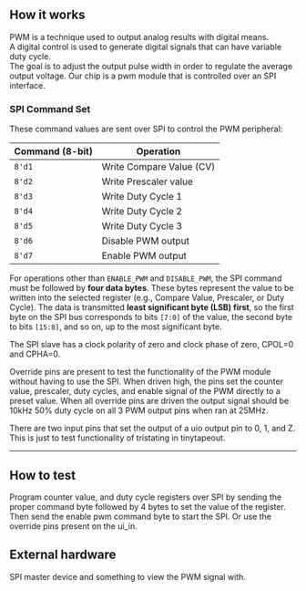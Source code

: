 <!---

This file is used to generate your project datasheet. Please fill in the information below and delete any unused
sections.

You can also include images in this folder and reference them in the markdown. Each image must be less than
512 kb in size, and the combined size of all images must be less than 1 MB.
-->

## How it works

PWM is a technique used to output analog results with digital means.  
A digital control is used to generate digital signals that can have variable duty cycle.  
The goal is to adjust the output pulse width in order to regulate the average output voltage.
Our chip is a pwm module that is controlled over an SPI interface.

### SPI Command Set
These command values are sent over SPI to control the PWM peripheral:

| Command (8-bit) | Operation                |
|-----------------|--------------------------|
| `8'd1`          | Write Compare Value (CV) |
| `8'd2`          | Write Prescaler value    |
| `8'd3`          | Write Duty Cycle 1       |
| `8'd4`          | Write Duty Cycle 2       |
| `8'd5`          | Write Duty Cycle 3       |
| `8'd6`          | Disable PWM output       |
| `8'd7`          | Enable PWM output        |

For operations other than `ENABLE_PWM` and `DISABLE_PWM`, the SPI command must be followed by **four data bytes**. These bytes represent the value to be written into the selected register (e.g., Compare Value, Prescaler, or Duty Cycle). The data is transmitted **least significant byte (LSB) first**, so the first byte on the SPI bus corresponds to bits `[7:0]` of the value, the second byte to bits `[15:8]`, and so on, up to the most significant byte.

The SPI slave has a clock polarity of zero and clock phase of zero, CPOL=0 and CPHA=0.

Override pins are present to test the functionality of the PWM module without having to use the SPI. When driven high, the pins set the counter value, prescaler, duty cycles, and enable signal of the PWM directly to a preset value. When all override pins are driven the output signal should be 10kHz 50% duty cycle on all 3 PWM output pins when ran at 25MHz.

There are two input pins that set the output of a uio output pin to 0, 1, and Z. This is just to test functionality of tristating in tinytapeout.

---

## How to test

Program counter value, and duty cycle registers over SPI by sending the proper command byte followed by 4 bytes to set the value of the register. Then send the enable pwm command byte to start the SPI. Or use the override pins present on the ui_in.


## External hardware

SPI master device and something to view the PWM signal with.
